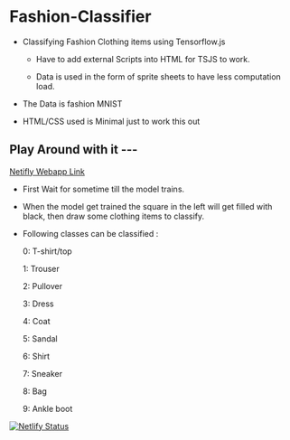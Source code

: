 # Fashion-Classifier
- Classifying Fashion Clothing items using Tensorflow.js

  - Have to add external Scripts into HTML for TSJS to work.
  
  - Data is used in the form of sprite sheets to have less computation load.

- The Data is fashion MNIST

- HTML/CSS used is Minimal just to work this out

## Play Around with it ---
  [Netifly Webapp Link](https://fashionmnistclassifier.netlify.app)
  
  - First Wait for sometime till the model trains.
  
  - When the model get trained the square in the left will get filled with black, then draw some clothing items to classify.
  
  - Following classes can be classified : 
  
    0: T-shirt/top
    
    1: Trouser
    
    2: Pullover
    
    3: Dress
    
    4: Coat
    
    5: Sandal
    
    6: Shirt
    
    7: Sneaker
    
    8: Bag
    
    9: Ankle boot

[![Netlify Status](https://api.netlify.com/api/v1/badges/2e2b9742-3634-4f00-8395-305acde66251/deploy-status)](https://app.netlify.com/sites/fashionmnistclassifier/deploys)
